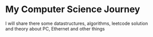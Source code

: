 <h1>My Computer Science Journey</h1>

<p>I will share there some datastructures, algorithms, leetcode solution<br>and theory about PC, Ethernet and other things</p>